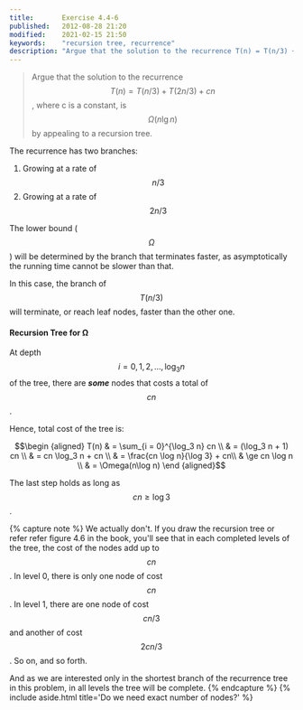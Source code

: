 ```yaml
---
title:       Exercise 4.4-6
published:   2012-08-28 21:20
modified:    2021-02-15 21:50
keywords:    "recursion tree, recurrence"
description: "Argue that the solution to the recurrence T(n) = T(n/3) + T(2n/3) + cn, where c is a constant, is Ω(n lg⁡ n) by appealing to a recursion tree."
---
```


> Argue that the solution to the recurrence $$T(n) = T(n/3) + T(2n/3) + cn$$, where c is a constant, is $$\Omega(n \lg n)$$ by appealing to a recursion tree.

The recurrence has two branches:

1. Growing at a rate of $$n/3$$
2. Growing at a rate of $$2n/3$$

The lower bound ($$\Omega$$) will be determined by the branch that terminates faster, as asymptotically the running time cannot be slower than that.

In this case, the branch of $$T(n/3)$$ will terminate, or reach leaf nodes, faster than the other one.

#### Recursion Tree for Ω

At depth $$i = 0, 1, 2, \dots, \log_3 n$$ of the tree, there are ***some*** nodes that costs a total of $$cn$$.

Hence, total cost of the tree is:

$$\begin {aligned}
T(n) & = \sum_{i = 0}^{\log_3 n} cn \\
     & = (\log_3 n + 1) cn \\
     & = cn \log_3 n + cn \\
     & = \frac{cn \log n}{\log 3} + cn\\
     & \ge cn \log n \\
     & = \Omega(n\log n)
\end {aligned}$$

The last step holds as long as $$cn \ge \log 3$$.

{% capture note %}
We actually don't. If you draw the recursion tree or refer refer figure 4.6 in the book, you'll see that in each completed levels of the tree, the cost of the nodes add up to $$cn$$. In level 0, there is only one node of cost $$cn$$. In level 1, there are one node of cost $$cn/3$$ and another of cost $$2cn/3$$. So on, and so forth.

And as we are interested only in the shortest branch of the recurrence tree in this problem, in all levels the tree will be complete.
{% endcapture %}
{% include aside.html title='Do we need exact number of nodes?' %}
